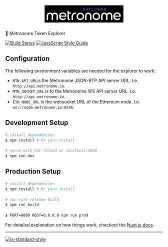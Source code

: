 <h1 align="center">
  <img src="./assets/img/logo-black.png" alt="Metronome Explorer" width="50%">
</h1>

🔎 Metronome Token Explorer

[![Build Status](https://travis-ci.com/MetronomeToken/metronome-explorer.svg?token=zFtwnjoHbEAEPUQyswR1&branch=master)](https://travis-ci.com/MetronomeToken/metronome-desktop-wallet)
[![JavaScript Style Guide](https://img.shields.io/badge/code_style-standard-brightgreen.svg)](https://standardjs.com)

## Configuration

The following environment variables are needed for the explorer to work:

- `MTN_API_URL`is the Metronome JSON-RTP API server URL. I.e. `http://api.metronome.io`.
- `MTN_SOCKET_URL` is to the Metronome WS API server URL. I.e. `http://api.metronome.io`.
- `ETH_NODE_URL` is the websocket URL of the Ethereum node. I.e. `ws://node.metronome.io:8546`.

## Development Setup

``` bash
# install dependencies
$ npm install # Or yarn install

# serve with hot reload at localhost:3000
$ npm run dev
```

## Production Setup

``` bash
# install dependencies
$ npm install # Or yarn install

# run nuxt release build
$ npm run build

$ PORT=8080 HOST=0.0.0.0 npm run prod
```

For detailed explanation on how things work, checkout the [Nuxt.js docs](https://github.com/nuxt/nuxt.js).

---
[![js-standard-style](https://cdn.rawgit.com/standard/standard/master/badge.svg)](http://standardjs.com)

